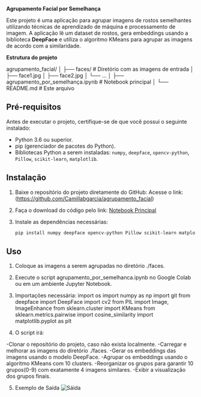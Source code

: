 **Agrupamento Facial por Semelhança**

Este projeto é uma aplicação para agrupar imagens de rostos semelhantes utilizando técnicas de aprendizado de máquina e processamento de imagem. A aplicação lê um dataset de rostos, gera embeddings usando a 
biblioteca **DeepFace** e utiliza o algoritmo KMeans para agrupar as imagens de acordo com a similaridade.

**Estrutura do projeto**

agrupamento_facial/
│
├── faces/                    # Diretório com as imagens de entrada
│   ├── face1.jpg
│   ├── face2.jpg
│   └── ...
│
├── agrupamento_por_semelhança.ipynb    # Notebook principal
│
└── README.md                # Este arquivo

## Pré-requisitos

Antes de executar o projeto, certifique-se de que você possui o seguinte instalado:

- Python 3.6 ou superior.
- pip (gerenciador de pacotes do Python).
- Bibliotecas Python a serem instaladas: `numpy`, `deepface`, `opencv-python`, `Pillow`, `scikit-learn`, `matplotlib`.

## Instalação
1. Baixe o repositório do projeto diretamente do GitHub:
   Acesse o link:(https://github.com/Camillabgarcia/agrupamento_facial)
   
3. Faça o download do código pelo link: [Notebook Principal](https://github.com/Camillabgarcia/agrupamento_facial/blob/main/agrupamento_por_semelhan%C3%A7a.ipynb)

4. Instale as dependências necessárias:
   ```bash
   pip install numpy deepface opencv-python Pillow scikit-learn matplotlib

## Uso
1. Coloque as imagens a serem agrupadas no diretório ./faces.
   
2. Execute o script agrupamento_por_semelhanca.ipynb no Google Colab ou em um ambiente Jupyter Notebook.

3. Importações necessária:
import os
import numpy as np
import git
from deepface import DeepFace
import cv2
from PIL import Image, ImageEnhance
from sklearn.cluster import KMeans
from sklearn.metrics.pairwise import cosine_similarity
import matplotlib.pyplot as plt

4. O script irá:

-Clonar o repositório do projeto, caso não exista localmente.
-Carregar e melhorar as imagens do diretório ./faces.
-Gerar os embeddings das imagens usando o modelo DeepFace.
-Agrupar os embeddings usando o algoritmo KMeans com 10 clusters.
-Reorganizar os grupos para garantir 10 grupos(0-9) com exatamente 4 imagens similares.
-Exibir a visualização dos grupos finais.

5. Exemplo de Saída
![Sáida](https://github.com/Camillabgarcia/agrupamento_facial/blob/main/Resultado.jpg?raw=true)
